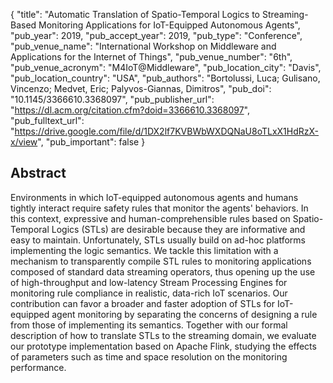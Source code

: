 {
  "title": "Automatic Translation of Spatio-Temporal Logics to Streaming-Based Monitoring Applications for IoT-Equipped Autonomous Agents",
  "pub_year": 2019,
  "pub_accept_year": 2019,
  "pub_type": "Conference",
  "pub_venue_name": "International Workshop on Middleware and Applications for the Internet of Things",
  "pub_venue_number": "6th",
  "pub_venue_acronym": "M4IoT@Middleware",
  "pub_location_city": "Davis",
  "pub_location_country": "USA",
  "pub_authors": "Bortolussi, Luca; Gulisano, Vincenzo; Medvet, Eric; Palyvos-Giannas, Dimitros",
  "pub_doi": "10.1145/3366610.3368097",
  "pub_publisher_url": "https://dl.acm.org/citation.cfm?doid=3366610.3368097",
  "pub_fulltext_url": "https://drive.google.com/file/d/1DX2lf7KVBWbWXDQNaU8oTLxX1HdRzX-x/view",
  "pub_important": false
}

## Abstract
Environments in which IoT-equipped autonomous agents and humans tightly interact require safety rules that monitor the agents' behaviors. In this context, expressive and human-comprehensible rules based on Spatio-Temporal Logics (STLs) are desirable because they are informative and easy to maintain. Unfortunately, STLs usually build on ad-hoc platforms implementing the logic semantics.
We tackle this limitation with a mechanism to transparently compile STL rules to monitoring applications composed of standard data streaming operators, thus opening up the use of high-throughput and low-latency Stream Processing Engines for monitoring rule compliance in realistic, data-rich IoT scenarios. Our contribution can favor a broader and faster adoption of STLs for IoT-equipped agent monitoring by separating the concerns of designing a rule from those of implementing its semantics. Together with our formal description of how to translate STLs to the streaming domain, we evaluate our prototype implementation based on Apache Flink, studying the effects of parameters such as time and space resolution on the monitoring performance.
